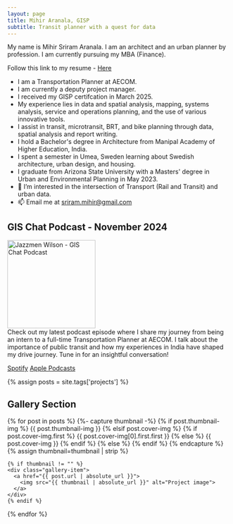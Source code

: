 ```yaml
---
layout: page
title: Mihir Aranala, GISP
subtitle: Transit planner with a quest for data
---
```



My name is Mihir Sriram Aranala. I am an architect and an urban planner by profession. I am currently pursuing my MBA (Finance).

Follow this link to my resume - <a class="link-text" href="Resume Mihir Aranala April 2024.pdf"> Here </a>


- I am a Transportation Planner at AECOM.
- I am currently a deputy project manager.
- I received my GISP certifcation in March 2025.
- My experience lies in data and spatial analysis, mapping, systems analysis, service and operations planning, and the use of various innovative tools.
- I assist in transit, microtransit, BRT, and bike planning through data, spatial analysis and report writing.
- I hold a Bachelor's degree in Architecture from Manipal Academy of Higher Education, India.
- I spent a semester in Umea, Sweden learning about Swedish architecture, urban design, and housing.
- I graduate from Arizona State University with a Masters' degree in Urban and Environmental Planning in May 2023.
- 👀 I’m interested in the intersection of Transport (Rail and Transit) and urban data.
- 📫 Email me at sriram.mihir@gmail.com


## GIS Chat Podcast - November 2024

<img src="https://www.buzzsprout.com/rails/active_storage/representations/redirect/eyJfcmFpbHMiOnsibWVzc2FnZSI6IkJBaHBCSGJOc0FVPSIsImV4cCI6bnVsbCwicHVyIjoiYmxvYl9pZCJ9fQ==--418e44dea1dfa1833563662af194b12e77877435/eyJfcmFpbHMiOnsibWVzc2FnZSI6IkJBaDdDVG9MWm05eWJXRjBPZ2hxY0djNkUzSmxjMmw2WlY5MGIxOW1hV3hzV3docEFsZ0NhUUpZQW5zR09nbGpjbTl3T2d0alpXNTBjbVU2Q25OaGRtVnlld1k2REhGMVlXeHBkSGxwUVRvUVkyOXNiM1Z5YzNCaFkyVkpJZ2x6Y21kaUJqb0dSVlE9IiwiZXhwIjpudWxsLCJwdXIiOiJ2YXJpYXRpb24ifX0=--1924d851274c06c8fa0acdfeffb43489fc4a7fcc/1.jpg" alt="Jazzmen Wilson - GIS Chat Podcast" width="200"/> <br>
Check out my latest podcast episode where I share my journey from being an intern to a full-time Transportation Planner at AECOM. I talk about the importance of public transit and how my experiences in India have shaped my drive journey. Tune in for an insightful conversation!

<a class="link-text" href="https://open.spotify.com/episode/0GOUR0gQFtYmXB2iquE971"> Spotify</a>
<a class="link-text" href="https://podcasts.apple.com/us/podcast/mihir-aranala/id1712968933?i=1000675874793">Apple Podcasts</a>


{% assign posts = site.tags['projects'] %}

## Gallery Section

<div class="gallery">
  {% for post in posts %}
    {%- capture thumbnail -%}
      {% if post.thumbnail-img %}
        {{ post.thumbnail-img }}
      {% elsif post.cover-img %}
        {% if post.cover-img.first %}
          {{ post.cover-img[0].first.first }}
        {% else %}
          {{ post.cover-img }}
        {% endif %}
      {% else %}
      {% endif %}
    {% endcapture %}
    {% assign thumbnail=thumbnail | strip %}

    {% if thumbnail != "" %}
    <div class="gallery-item">
      <a href="{{ post.url | absolute_url }}">
        <img src="{{ thumbnail | absolute_url }}" alt="Project image">
      </a>
    </div>
    {% endif %}
  {% endfor %}
</div>
